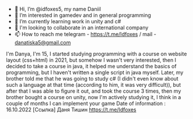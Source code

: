 - 👋 Hi, I’m @idfoxes5, my name Daniil
- 👀 I’m interested in gamedev and in general programming
- 🌱 I’m currently learning work in unity and c#
- 💞️ I'm looking to collaborate in an international company
- 📫 How to reach me telegram - https://t.me/Idfoxes / mail - danatiska5@gmail.com

I'm Danya, I'm 15, I started studying programming with a course on website layout (css+html) in 2021, but somehow I wasn't very interested, then I decided to take a course in java, it helped me understand the basics of programming, but I haven't written a single script in java myself. Later, my brother told me that he was going to study c# (I didn't even know about such a language at that time (according to him, it was very difficult)), but after that I was able to figure it out, and took the course 3 times, then my brother bought a course on unity, now I'm actively studying it, I think in a couple of months I can implement your game
Date of information : 16.10.2022
[Ссылка]
Даня Тишин
https://t.me/Idfoxes
